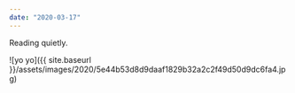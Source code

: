 ```yaml
---
date: "2020-03-17"
---
```


Reading quietly.

![yo yo]({{ site.baseurl }}/assets/images/2020/5e44b53d8d9daaf1829b32a2c2f49d50d9dc6fa4.jpg)
